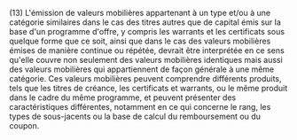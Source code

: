 (13) L'émission de valeurs mobilières appartenant à un type et/ou à une catégorie similaires dans le cas des titres autres que de capital émis sur la base d'un programme d'offre, y compris les warrants et les certificats sous quelque forme que ce soit, ainsi que dans le cas des valeurs mobilières émises de manière continue ou répétée, devrait être interprétée en ce sens qu'elle couvre non seulement des valeurs mobilières identiques mais aussi des valeurs mobilières qui appartiennent de façon générale à une même catégorie. Ces valeurs mobilières peuvent comprendre différents produits, tels que les titres de créance, les certificats et warrants, ou le même produit dans le cadre du même programme, et peuvent présenter des caractéristiques différentes, notamment en ce qui concerne le rang, les types de sous-jacents ou la base de calcul du remboursement ou du coupon.
